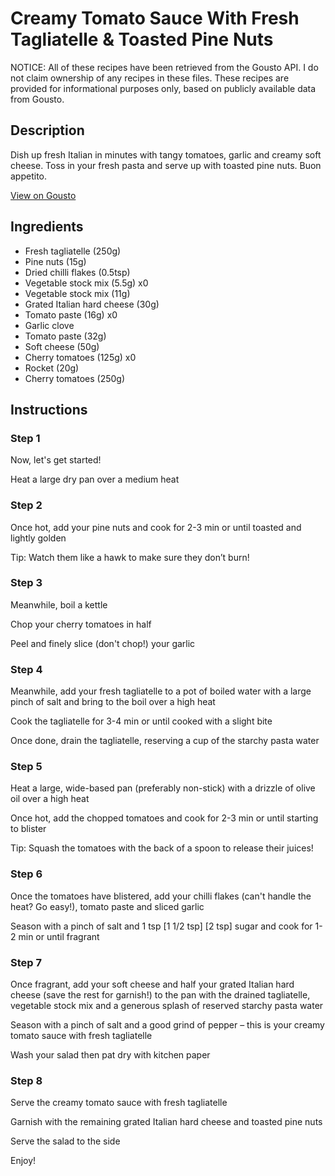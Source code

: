 # Creamy Tomato Sauce With Fresh Tagliatelle & Toasted Pine Nuts

NOTICE: All of these recipes have been retrieved from the Gousto API. I do not claim ownership of any recipes in these files. These recipes are provided for informational purposes only, based on publicly available data from Gousto.

## Description

Dish up fresh Italian in minutes with tangy tomatoes, garlic and creamy soft cheese. Toss in your fresh pasta and serve up with toasted pine nuts. Buon appetito.

[View on Gousto](https://www.gousto.co.uk/recipes/cookbook/creamy-tomato-sauce-with-fresh-tagliatelle-toasted-pine-nuts)

## Ingredients

- Fresh tagliatelle (250g)
- Pine nuts (15g)
- Dried chilli flakes (0.5tsp)
- Vegetable stock mix (5.5g) x0
- Vegetable stock mix (11g)
- Grated Italian hard cheese (30g)
- Tomato paste (16g) x0
- Garlic clove
- Tomato paste (32g)
- Soft cheese (50g)
- Cherry tomatoes (125g) x0
- Rocket (20g)
- Cherry tomatoes (250g)

## Instructions


### Step 1

Now, let's get started!

Heat a large dry pan over a medium heat


### Step 2

Once hot, add your pine nuts and cook for 2-3 min or until toasted and lightly golden

Tip: Watch them like a hawk to make sure they don’t burn!


### Step 3

Meanwhile, boil a kettle

Chop your cherry tomatoes in half

Peel and finely slice (don't chop!) your garlic


### Step 4

Meanwhile, add your fresh tagliatelle to a pot of boiled water with a large pinch of salt and bring to the boil over a high heat

Cook the tagliatelle for 3-4 min or until cooked with a slight bite

Once done, drain the tagliatelle, reserving a cup of the starchy pasta water


### Step 5

Heat a large, wide-based pan (preferably non-stick) with a drizzle of olive oil over a high heat

Once hot, add the chopped tomatoes and cook for 2-3 min or until starting to blister

Tip: Squash the tomatoes with the back of a spoon to release their juices!


### Step 6

Once the tomatoes have blistered, add your chilli flakes (can't handle the heat? Go easy!), tomato paste and sliced garlic

Season with a pinch of salt and 1 tsp <span class="text-purple">[1 1/2 tsp]</span> <span class="text-danger">[2 tsp] </span>sugar and cook for 1-2 min or until fragrant


### Step 7

Once fragrant, add your soft cheese and half your grated Italian hard cheese (save the rest for garnish!) to the pan with the drained tagliatelle, vegetable stock mix and a generous splash of reserved starchy pasta water

Season with a pinch of salt and a good grind of pepper – this is your creamy tomato sauce with fresh tagliatelle

Wash your salad then pat dry with kitchen paper

### Step 8

Serve the creamy tomato sauce with fresh tagliatelle

Garnish with the remaining grated Italian hard cheese and toasted pine nuts

Serve the salad to the side

Enjoy!

